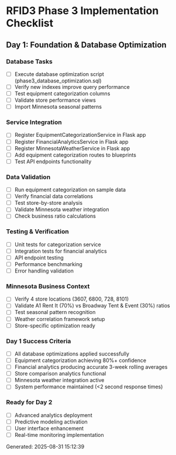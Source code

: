 
# RFID3 Phase 3 Implementation Checklist
## Day 1: Foundation & Database Optimization

### Database Tasks
- [ ] Execute database optimization script (phase3_database_optimization.sql)
- [ ] Verify new indexes improve query performance
- [ ] Test equipment categorization columns
- [ ] Validate store performance views
- [ ] Import Minnesota seasonal patterns

### Service Integration  
- [ ] Register EquipmentCategorizationService in Flask app
- [ ] Register FinancialAnalyticsService in Flask app
- [ ] Register MinnesotaWeatherService in Flask app
- [ ] Add equipment categorization routes to blueprints
- [ ] Test API endpoints functionality

### Data Validation
- [ ] Run equipment categorization on sample data
- [ ] Verify financial data correlations
- [ ] Test store-by-store analysis
- [ ] Validate Minnesota weather integration
- [ ] Check business ratio calculations

### Testing & Verification
- [ ] Unit tests for categorization service
- [ ] Integration tests for financial analytics
- [ ] API endpoint testing
- [ ] Performance benchmarking
- [ ] Error handling validation

### Minnesota Business Context
- [ ] Verify 4 store locations (3607, 6800, 728, 8101)
- [ ] Validate A1 Rent It (70%) vs Broadway Tent & Event (30%) ratios
- [ ] Test seasonal pattern recognition
- [ ] Weather correlation framework setup
- [ ] Store-specific optimization ready

### Day 1 Success Criteria
- [ ] All database optimizations applied successfully
- [ ] Equipment categorization achieving 80%+ confidence
- [ ] Financial analytics producing accurate 3-week rolling averages
- [ ] Store comparison analytics functional
- [ ] Minnesota weather integration active
- [ ] System performance maintained (<2 second response times)

### Ready for Day 2
- [ ] Advanced analytics deployment
- [ ] Predictive modeling activation
- [ ] User interface enhancement
- [ ] Real-time monitoring implementation

Generated: 2025-08-31 15:12:39
